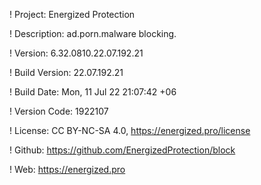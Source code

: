 ! Project: Energized Protection

! Description: ad.porn.malware blocking.

! Version: 6.32.0810.22.07.192.21

! Build Version: 22.07.192.21

! Build Date: Mon, 11 Jul 22 21:07:42 +06

! Version Code: 1922107

! License: CC BY-NC-SA 4.0, https://energized.pro/license

! Github: https://github.com/EnergizedProtection/block

! Web: https://energized.pro
